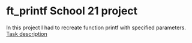 # ft_printf School 21 project

In this project I had to recreate function printf with specified parameters. [Task description](https://github.com/romanovariya/ft_printf/blob/master/00_libft_en.pdf)

